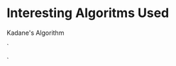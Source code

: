 # Interesting Algoritms Used
<p href="https://www.youtube.com/watch?v=86CQq3pKSUw">Kadane's Algorithm</p>
`

`